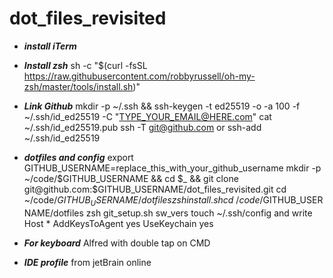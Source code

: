 # dot_files_revisited

- ***install iTerm***

- ***Install zsh***
sh -c "$(curl -fsSL https://raw.githubusercontent.com/robbyrussell/oh-my-zsh/master/tools/install.sh)"

- ***Link Github***
mkdir -p ~/.ssh && ssh-keygen -t ed25519 -o -a 100 -f ~/.ssh/id_ed25519 -C "TYPE_YOUR_EMAIL@HERE.com"
cat ~/.ssh/id_ed25519.pub
ssh -T git@github.com or ssh-add ~/.ssh/id_ed25519

- ***dotfiles and config***
export GITHUB_USERNAME=replace_this_with_your_github_username
mkdir -p ~/code/$GITHUB_USERNAME && cd $_ && git clone git@github.com:$GITHUB_USERNAME/dot_files_revisited.git
cd ~/code/$GITHUB_USERNAME/dotfiles
zsh install.sh
cd ~/code/$GITHUB_USERNAME/dotfiles
zsh git_setup.sh
sw_vers
touch ~/.ssh/config and write
Host *
  AddKeysToAgent yes
  UseKeychain yes

- ***For keyboard*** 
Alfred with double tap on CMD

- ***IDE profile*** 
from jetBrain online
